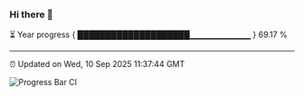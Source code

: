 ### Hi there 👋

⏳ Year progress { ████████████████████▁▁▁▁▁▁▁▁▁▁ } 69.17 %

---

⏰ Updated on Wed, 10 Sep 2025 11:37:44 GMT

![Progress Bar CI](https://github.com/IshwaranRudhara/GIT-ACTION/workflows/Progress%20Bar%20CI/badge.svg)
